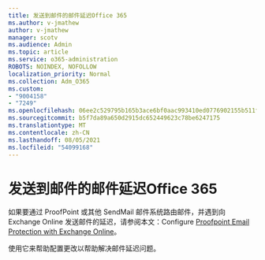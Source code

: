 ```yaml
---
title: 发送到邮件的邮件延迟Office 365
ms.author: v-jmathew
author: v-jmathew
manager: scotv
ms.audience: Admin
ms.topic: article
ms.service: o365-administration
ROBOTS: NOINDEX, NOFOLLOW
localization_priority: Normal
ms.collection: Adm_O365
ms.custom:
- "9004158"
- "7249"
ms.openlocfilehash: 06ee2c529795b165b3ace6bf0aac993410ed0776902155b511f920a09d133d84
ms.sourcegitcommit: b5f7da89a650d2915dc652449623c78be6247175
ms.translationtype: MT
ms.contentlocale: zh-CN
ms.lasthandoff: 08/05/2021
ms.locfileid: "54099168"
---
```

# <a name="mail-delays-when-sending-to-office-365"></a>发送到邮件的邮件延迟Office 365

如果要通过 ProofPoint 或其他 SendMail 邮件系统路由邮件，并遇到向 Exchange Online 发送邮件的延迟，请参阅本文：Configure [Proofpoint Email Protection with Exchange Online](https://docs.microsoft.com/exchange/troubleshoot/email-delivery/configure-proofpoint-with-exchange)。

使用它来帮助配置更改以帮助解决邮件延迟问题。

